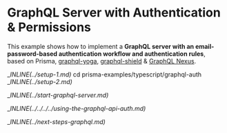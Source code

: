 # GraphQL Server with Authentication & Permissions

This example shows how to implement a **GraphQL server with an email-password-based authentication workflow and authentication rules**, based on Prisma, [graphql-yoga](https://github.com/prisma/graphql-yoga), [graphql-shield](https://github.com/maticzav/graphql-shield) & [GraphQL Nexus](https://nexus.js.org/).

__INLINE(../_setup-1.md)__
cd prisma-examples/typescript/graphql-auth
__INLINE(../_setup-2.md)__

__INLINE(../_start-graphql-server.md)__

__INLINE(../../../../_using-the-graphql-api-auth.md)__

__INLINE(../_next-steps-graphql.md)__
